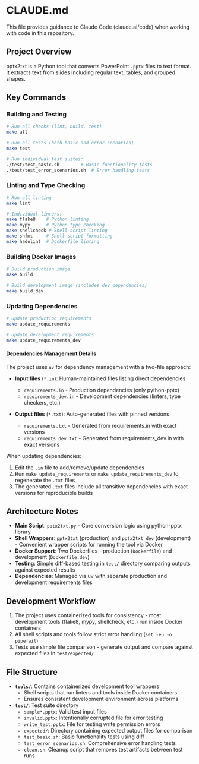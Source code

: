 # CLAUDE.md

This file provides guidance to Claude Code (claude.ai/code) when working with code in this repository.

## Project Overview

pptx2txt is a Python tool that converts PowerPoint `.pptx` files to text format. It extracts text from slides including regular text, tables, and grouped shapes.

## Key Commands

### Building and Testing
```bash
# Run all checks (lint, build, test)
make all

# Run all tests (both basic and error scenarios)
make test

# Run individual test suites:
./test/test_basic.sh        # Basic functionality tests
./test/test_error_scenarios.sh  # Error handling tests
```

### Linting and Type Checking
```bash
# Run all linting
make lint

# Individual linters:
make flake8    # Python linting
make mypy      # Python type checking
make shellcheck # Shell script linting
make shfmt     # Shell script formatting
make hadolint  # Dockerfile linting
```

### Building Docker Images
```bash
# Build production image
make build

# Build development image (includes dev dependencies)
make build_dev
```

### Updating Dependencies
```bash
# Update production requirements
make update_requirements

# Update development requirements
make update_requirements_dev
```

#### Dependencies Management Details

The project uses `uv` for dependency management with a two-file approach:

- **Input files** (`*.in`): Human-maintained files listing direct dependencies
  - `requirements.in` - Production dependencies (only python-pptx)
  - `requirements_dev.in` - Development dependencies (linters, type checkers, etc.)

- **Output files** (`*.txt`): Auto-generated files with pinned versions
  - `requirements.txt` - Generated from requirements.in with exact versions
  - `requirements_dev.txt` - Generated from requirements_dev.in with exact versions

When updating dependencies:
1. Edit the `.in` file to add/remove/update dependencies
2. Run `make update_requirements` or `make update_requirements_dev` to regenerate the `.txt` files
3. The generated `.txt` files include all transitive dependencies with exact versions for reproducible builds

## Architecture Notes

- **Main Script**: `pptx2txt.py` - Core conversion logic using python-pptx library
- **Shell Wrappers**: `pptx2txt` (production) and `pptx2txt_dev` (development) - Convenient wrapper scripts for running the tool via Docker
- **Docker Support**: Two Dockerfiles - production (`Dockerfile`) and development (`Dockerfile.dev`)
- **Testing**: Simple diff-based testing in `test/` directory comparing outputs against expected results
- **Dependencies**: Managed via uv with separate production and development requirements files

## Development Workflow

1. The project uses containerized tools for consistency - most development tools (flake8, mypy, shellcheck, etc.) run inside Docker containers
2. All shell scripts and tools follow strict error handling (`set -eu -o pipefail`)
3. Tests use simple file comparison - generate output and compare against expected files in `test/expected/`

## File Structure

- **`tools/`**: Contains containerized development tool wrappers
  - Shell scripts that run linters and tools inside Docker containers
  - Ensures consistent development environment across platforms
- **`test/`**: Test suite directory
  - `sample*.pptx`: Valid test input files
  - `invalid.pptx`: Intentionally corrupted file for error testing
  - `write_test.pptx`: File for testing write permission errors
  - `expected/`: Directory containing expected output files for comparison
  - `test_basic.sh`: Basic functionality tests using diff
  - `test_error_scenarios.sh`: Comprehensive error handling tests
  - `clean.sh`: Cleanup script that removes test artifacts between test runs